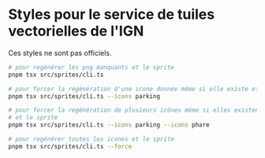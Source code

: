 # Styles pour le service de tuiles vectorielles de l'IGN

Ces styles ne sont pas officiels.




```bash
# pour regénérer les png manquants et le sprite
pnpm tsx src/sprites/cli.ts

# pour forcer la regénération d'une icone donnée même si elle existe et le sprite
pnpm tsx src/sprites/cli.ts --icons parking

# pour forcer la regénération de plusieurs icônes même si elles existent
# et le sprite
pnpm tsx src/sprites/cli.ts --icons parking --icons phare

# pour regénérer toutes les icones et le sprite
pnpm tsx src/sprites/cli.ts --force
```